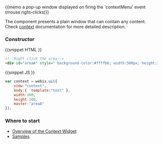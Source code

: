 
{{memo a pop-up window displayed on firing the 'contextMenu' event (mouse right-clicks)}}

The component presents a plain window that can contain any content. Check [context](desktop/context.md) documentation for more detailed description.

### Constructor
{{snippet
HTML
}}
~~~html
<!--Right click the area-->
<div id="areaA" style=" background-color:#ffffbb; width:500px; height:300px;"></div>
~~~
{{snippet
JS
}}
~~~js
var context = webix.ui({
    view:"context",
    body:{  template:"text" }, 
    width:300, 
    height:200,
    master:"areaA"
});
~~~

### Where to start

- [Overview of the Context Widget](desktop/context.md)
- [Samples](http://docs.webix.com/samples/03_menu/index.html)